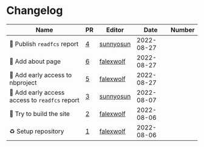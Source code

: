 # Changelog

<!-- prettier-ignore -->
Name | PR | Editor | Date | Number
--- | --- | --- | --- | ---
📝 Publish `readfcs` report | [4](https://github.com/laminlabs/lamin-reports/pull/4) | [sunnyosun](https://github.com/sunnyosun) | 2022-08-27 |
📝 Add about page | [6](https://github.com/laminlabs/lamin-reports/pull/6) | [falexwolf](https://github.com/falexwolf) | 2022-08-27 |
:memo: Add early access to nbproject | [5](https://github.com/laminlabs/lamin-reports/pull/5) | [falexwolf](https://github.com/falexwolf) | 2022-08-27 |
📝 Add early access access to `readfcs` report  | [3](https://github.com/laminlabs/lamin-reports/pull/3) | [sunnyosun](https://github.com/sunnyosun) | 2022-08-07 |
👷 Try to build the site | [2](https://github.com/laminlabs/lamin-reports/pull/2) | [falexwolf](https://github.com/falexwolf) | 2022-08-06 |
♻️ Setup repository | [1](https://github.com/laminlabs/lamin-reports/pull/1) | [falexwolf](https://github.com/falexwolf) | 2022-08-06 |

